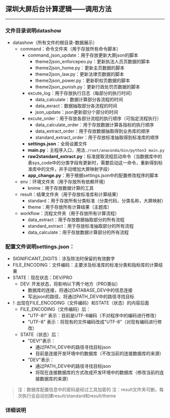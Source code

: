 ## 深圳大屏后台计算逻辑——调用方法
***
### 文件目录说明datashow
- datashow（所有文件的根目录-数据展示）
    - command：命令文件夹（用于存放所有命令脚本）
        - command_json_update：用于存放更新大屏json的脚本
            - theme2json_enforcepeo.py：更新执法人员页数据的脚本
            - theme2json_home.py：更新主页数据的脚本
            - theme2json_law.py：更新法律页数据的脚本
            - theme2json_power.py：更新职权页数据的脚本
            - theme2json_punish.py：更新行政处罚页数据的脚本
        - excute_log：用于存放执行日志（每部分的执行时间）
            - data_calculate：数据计算部分各流程的时间
            - data_exract：数据抽取部分各流程的时间
            - json_update：json更新部分个部分的时间
        - excute_order：用于存放各部分流程的执行顺序（可指定流程执行）
            - data_calculate_order：用于存放数据计算各指标的执行顺序
            - data_extract_order：用于存放数据抽取得到业务库的顺序
            - standard_extract_order：用于存放标准抽取得到标准库的顺序
        - **settings.json**：全局设置文件
        - **main.py**：主程序入口，用法`./root/anaconda/bin/python3 main.py`
        - **raw2standard_extract.py**：标准提取流程启动命令（当数据库中的表sys_code中的分类字段有更新时，需要启动这一命令，重新得到标准库中的文件，并手动增加大屏映射字段）
        - **app_change.py**：用于根据settings.json中的配置修改程序的脚本
    - env：环境文件夹（用于存放所有依赖环境）
        - knime：用于存放数据计算的工具
    - result：结果文件夹（用于存放标准库和计算结果）
        - standard：用于存放所有分类标准（分类代码，分类名称，大屏映射）
        - theme：用于存放所有计算结果（主题库）
    - workflow：流程文件夹（用于存放所有计算流程）
        - data_extract：用于存放数据抽取部分的所有流程
        - standard_extract：用于存放标准抽取部分的所有流程
        - data_calculate：用于存放数据计算部分的所有流程

### 配置文件说明settings.json：
- SIGNIFICANT_DIGITS：涉及除法时保留的有效数字
- FILE_ENCODING：文件编码：主要涉及标准库的标准分类和指标库的计算结果
- STATE：现在状态：DEV/PRO
    - DEV: 开发状态，将影响以下两个地方（PRO类似）
        - 数据库的连接，将通过DATABASE_DEV中的信息连接
        - 写出json的路径，将通过PATH_DEV中的路径寻找目标
- !: 出现在FILE_ENCODING（文件编码）和STATE（状态）的内容后面
    - FILE_ENCODING（文件编码）后：
        - "UTF-8!" 表示：目前是UTF-8编码（不对程序中的编码进行修改）
        - "UTF-8" 表示：将现有的文件编码改成"UTF-8"（对现有编码进行修改）
    - STATE（状态）后：
        - "DEV!"表示：
            - 通过PATH_DEV中的路径寻找目标json
            - 目前是连接开发环境中的数据库（不改当前的连接数据库的来源）
        - "DEV"表示：
            - 通过PATH_DEV中的路径寻找目标json
            - 将现在连接数据库的方式改成开发环境中的数据库（修改当前的连接数据库的来源）
> 注：数据库配置信息中的密码是经过工具加密的
> 注：result文件夹可删，每次执行会自动创建result/standard和result/theme

### 详细说明

